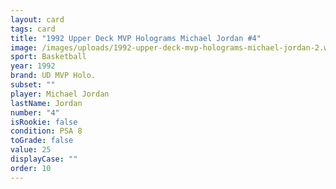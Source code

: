 ```yaml
---
layout: card
tags: card
title: "1992 Upper Deck MVP Holograms Michael Jordan #4"
image: /images/uploads/1992-upper-deck-mvp-holograms-michael-jordan-2.webp
sport: Basketball
year: 1992
brand: UD MVP Holo.
subset: ""
player: Michael Jordan
lastName: Jordan
number: "4"
isRookie: false
condition: PSA 8
toGrade: false
value: 25
displayCase: ""
order: 10
---
```

